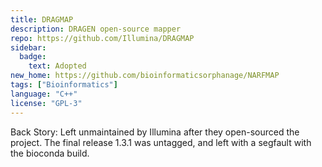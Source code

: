 ```yaml
---
title: DRAGMAP
description: DRAGEN open-source mapper
repo: https://github.com/Illumina/DRAGMAP
sidebar:
  badge:
    text: Adopted
new_home: https://github.com/bioinformaticsorphanage/NARFMAP
tags: ["Bioinformatics"]
language: "C++"
license: "GPL-3"
---
```


Back Story: Left unmaintained by Illumina after they open-sourced the project. The final release 1.3.1 was untagged, and left with a segfault with the bioconda build.
